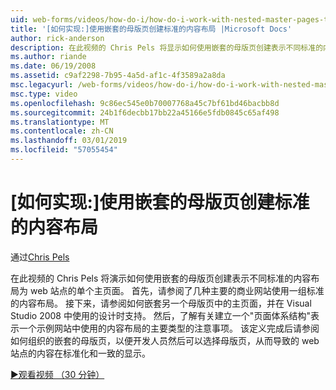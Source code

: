 ```yaml
---
uid: web-forms/videos/how-do-i/how-do-i-work-with-nested-master-pages-to-create-standard-content-layouts
title: '[如何实现:]使用嵌套的母版页创建标准的内容布局 |Microsoft Docs'
author: rick-anderson
description: 在此视频的 Chris Pels 将显示如何使用嵌套的母版页创建表示不同标准的内容布局为 w 的单个主页面...
ms.author: riande
ms.date: 06/19/2008
ms.assetid: c9af2298-7b95-4a5d-af1c-4f3589a2a8da
msc.legacyurl: /web-forms/videos/how-do-i/how-do-i-work-with-nested-master-pages-to-create-standard-content-layouts
msc.type: video
ms.openlocfilehash: 9c86ec545e0b70007768a45c7bf61bd46bacbb8d
ms.sourcegitcommit: 24b1f6decbb17bb22a45166e5fdb0845c65af498
ms.translationtype: MT
ms.contentlocale: zh-CN
ms.lasthandoff: 03/01/2019
ms.locfileid: "57055454"
---
```

<a name="how-do-i-work-with-nested-master-pages-to-create-standard-content-layouts"></a>[如何实现:]使用嵌套的母版页创建标准的内容布局
====================
通过[Chris Pels](https://twitter.com/chrispels)

在此视频的 Chris Pels 将演示如何使用嵌套的母版页创建表示不同标准的内容布局为 web 站点的单个主页面。 首先，请参阅了几种主要的商业网站使用一组标准的内容布局。 接下来，请参阅如何嵌套另一个母版页中的主页面，并在 Visual Studio 2008 中使用的设计时支持。 然后，了解有关建立一个"页面体系结构"表示一个示例网站中使用的内容布局的主要类型的注意事项。 该定义完成后请参阅如何组织的嵌套的母版页，以便开发人员然后可以选择母版页，从而导致的 web 站点的内容在标准化和一致的显示。

[&#9654;观看视频 （30 分钟）](https://channel9.msdn.com/Blogs/ASP-NET-Site-Videos/how-do-i-work-with-nested-master-pages-to-create-standard-content-layouts)
